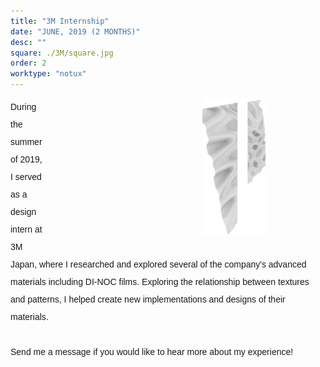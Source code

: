 ```yaml
---
title: "3M Internship" 
date: "JUNE, 2019 (2 MONTHS)"
desc: ""
square: ./3M/square.jpg
order: 2
worktype: "notux"
---
```


<style>

 .intro-img {
    float:right;
    width:20%;
    margin-left:250px;
    padding-right:19%;
}

.intro{
    font-family: 'IBM Plex Sans', sans-serif;
    line-height: 2;
 }

 .img2{
    padding-right:40%;
    padding-top:10%;
 }


</style>

<!-- <div class = "addtext">
    <p>Please contact me if you would like to hear more about my experience!</p>
</div> -->

<!-- <div class = "intro-img">
    <img src = "./3M/3MImage.png">
</div> -->

<div class = "intro"  >
    <p> 
        <div class="intro-img"> 
            <img src="./3M/3MImage.png"  > 
        </div class = "info"> 
       During the summer of 2019, I served as a design intern at 3M Japan, where I researched and explored several of the company's advanced materials including DI-NOC films. Exploring the relationship between textures and patterns, I helped create new implementations and designs of their materials.
       <br/>
       <br/>
       Send me a message if you would like to hear more about my experience!
    </p>

    
</div>





